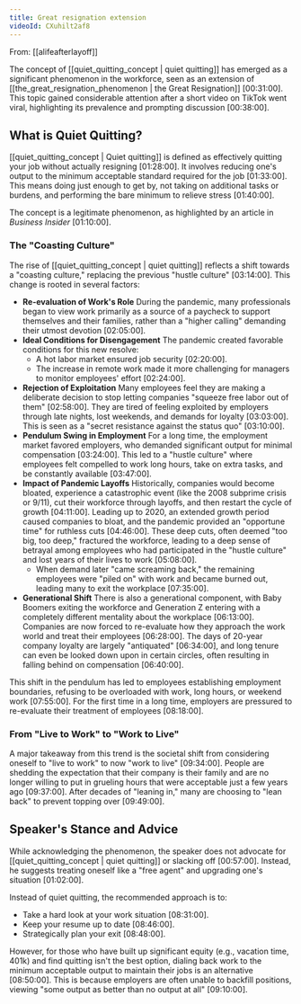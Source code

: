 ```yaml
---
title: Great resignation extension
videoId: CXuhilt2af8
---
```


From: [[alifeafterlayoff]] <br/> 

The concept of [[quiet_quitting_concept | quiet quitting]] has emerged as a significant phenomenon in the workforce, seen as an extension of [[the_great_resignation_phenomenon | the Great Resignation]] <a class="yt-timestamp" data-t="00:31:00">[00:31:00]</a>. This topic gained considerable attention after a short video on TikTok went viral, highlighting its prevalence and prompting discussion <a class="yt-timestamp" data-t="00:38:00">[00:38:00]</a>.

## What is Quiet Quitting?

[[quiet_quitting_concept | Quiet quitting]] is defined as effectively quitting your job without actually resigning <a class="yt-timestamp" data-t="01:28:00">[01:28:00]</a>. It involves reducing one's output to the minimum acceptable standard required for the job <a class="yt-timestamp" data-t="01:33:00">[01:33:00]</a>. This means doing just enough to get by, not taking on additional tasks or burdens, and performing the bare minimum to relieve stress <a class="yt-timestamp" data-t="01:40:00">[01:40:00]</a>.

The concept is a legitimate phenomenon, as highlighted by an article in *Business Insider* <a class="yt-timestamp" data-t="01:10:00">[01:10:00]</a>.

### The "Coasting Culture"

The rise of [[quiet_quitting_concept | quiet quitting]] reflects a shift towards a "coasting culture," replacing the previous "hustle culture" <a class="yt-timestamp" data-t="03:14:00">[03:14:00]</a>. This change is rooted in several factors:

*   **Re-evaluation of Work's Role** During the pandemic, many professionals began to view work primarily as a source of a paycheck to support themselves and their families, rather than a "higher calling" demanding their utmost devotion <a class="yt-timestamp" data-t="02:05:00">[02:05:00]</a>.
*   **Ideal Conditions for Disengagement** The pandemic created favorable conditions for this new resolve:
    *   A hot labor market ensured job security <a class="yt-timestamp" data-t="02:20:00">[02:20:00]</a>.
    *   The increase in remote work made it more challenging for managers to monitor employees' effort <a class="yt-timestamp" data-t="02:24:00">[02:24:00]</a>.
*   **Rejection of Exploitation** Many employees feel they are making a deliberate decision to stop letting companies "squeeze free labor out of them" <a class="yt-timestamp" data-t="02:58:00">[02:58:00]</a>. They are tired of feeling exploited by employers through late nights, lost weekends, and demands for loyalty <a class="yt-timestamp" data-t="03:03:00">[03:03:00]</a>. This is seen as a "secret resistance against the status quo" <a class="yt-timestamp" data-t="03:10:00">[03:10:00]</a>.
*   **Pendulum Swing in Employment** For a long time, the employment market favored employers, who demanded significant output for minimal compensation <a class="yt-timestamp" data-t="03:24:00">[03:24:00]</a>. This led to a "hustle culture" where employees felt compelled to work long hours, take on extra tasks, and be constantly available <a class="yt-timestamp" data-t="03:47:00">[03:47:00]</a>.
*   **Impact of Pandemic Layoffs** Historically, companies would become bloated, experience a catastrophic event (like the 2008 subprime crisis or 9/11), cut their workforce through layoffs, and then restart the cycle of growth <a class="yt-timestamp" data-t="04:11:00">[04:11:00]</a>. Leading up to 2020, an extended growth period caused companies to bloat, and the pandemic provided an "opportune time" for ruthless cuts <a class="yt-timestamp" data-t="04:46:00">[04:46:00]</a>. These deep cuts, often deemed "too big, too deep," fractured the workforce, leading to a deep sense of betrayal among employees who had participated in the "hustle culture" and lost years of their lives to work <a class="yt-timestamp" data-t="05:08:00">[05:08:00]</a>.
    *   When demand later "came screaming back," the remaining employees were "piled on" with work and became burned out, leading many to exit the workplace <a class="yt-timestamp" data-t="07:35:00">[07:35:00]</a>.
*   **Generational Shift** There is also a generational component, with Baby Boomers exiting the workforce and Generation Z entering with a completely different mentality about the workplace <a class="yt-timestamp" data-t="06:13:00">[06:13:00]</a>. Companies are now forced to re-evaluate how they approach the work world and treat their employees <a class="yt-timestamp" data-t="06:28:00">[06:28:00]</a>. The days of 20-year company loyalty are largely "antiquated" <a class="yt-timestamp" data-t="06:34:00">[06:34:00]</a>, and long tenure can even be looked down upon in certain circles, often resulting in falling behind on compensation <a class="yt-timestamp" data-t="06:40:00">[06:40:00]</a>.

This shift in the pendulum has led to employees establishing employment boundaries, refusing to be overloaded with work, long hours, or weekend work <a class="yt-timestamp" data-t="07:55:00">[07:55:00]</a>. For the first time in a long time, employers are pressured to re-evaluate their treatment of employees <a class="yt-timestamp" data-t="08:18:00">[08:18:00]</a>.

### From "Live to Work" to "Work to Live"

A major takeaway from this trend is the societal shift from considering oneself to "live to work" to now "work to live" <a class="yt-timestamp" data-t="09:34:00">[09:34:00]</a>. People are shedding the expectation that their company is their family and are no longer willing to put in grueling hours that were acceptable just a few years ago <a class="yt-timestamp" data-t="09:37:00">[09:37:00]</a>. After decades of "leaning in," many are choosing to "lean back" to prevent topping over <a class="yt-timestamp" data-t="09:49:00">[09:49:00]</a>.

## Speaker's Stance and Advice

While acknowledging the phenomenon, the speaker does not advocate for [[quiet_quitting_concept | quiet quitting]] or slacking off <a class="yt-timestamp" data-t="00:57:00">[00:57:00]</a>. Instead, he suggests treating oneself like a "free agent" and upgrading one's situation <a class="yt-timestamp" data-t="01:02:00">[01:02:00]</a>.

Instead of quiet quitting, the recommended approach is to:
*   Take a hard look at your work situation <a class="yt-timestamp" data-t="08:31:00">[08:31:00]</a>.
*   Keep your resume up to date <a class="yt-timestamp" data-t="08:46:00">[08:46:00]</a>.
*   Strategically plan your exit <a class="yt-timestamp" data-t="08:48:00">[08:48:00]</a>.

However, for those who have built up significant equity (e.g., vacation time, 401k) and find quitting isn't the best option, dialing back work to the minimum acceptable output to maintain their jobs is an alternative <a class="yt-timestamp" data-t="08:50:00">[08:50:00]</a>. This is because employers are often unable to backfill positions, viewing "some output as better than no output at all" <a class="yt-timestamp" data-t="09:10:00">[09:10:00]</a>.